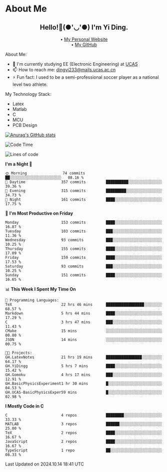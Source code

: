# About Me

<h2 style="text-align:center;"> Hello!👋(●'◡'●) I'm Yi Ding.</h2>

<div style="text-align:center;">
  • <a href="https://yidingg.github.io/YiDingg">My Personal Website</a><br>
  • <a href="https://github.com/YiDingg">My GitHub</a>
</div>

About Me:
- 🔭 I'm currently studying EE (Electronic Engineering) at [UCAS](https://www.ucas.ac.cn/)
- 📫 How to reach me: dingyi233@mails.ucas.ac.cn
- ⚡ Fun fact: I used to be a semi-professional soccer player as a national level two athlete.

My Technology Stack:
- Latex
- Matlab
- C
- MCU
- PCB Design

[![Anurag's GitHub stats](https://github-readme-stats.vercel.app/api?username=YiDingg)](https://github.com/anuraghazra/github-readme-stats)

<!--START_SECTION:waka-->
![Code Time](http://img.shields.io/badge/Code%20Time-591%20hrs%2055%20mins-blue)

![Lines of code](https://img.shields.io/badge/From%20Hello%20World%20I%27ve%20Written-605.5%20thousand%20lines%20of%20code-blue)

**I'm a Night 🦉** 

```text
🌞 Morning                74 commits          ██░░░░░░░░░░░░░░░░░░░░░░░   08.16 % 
🌆 Daytime                357 commits         ██████████░░░░░░░░░░░░░░░   39.36 % 
🌃 Evening                315 commits         █████████░░░░░░░░░░░░░░░░   34.73 % 
🌙 Night                  161 commits         ████░░░░░░░░░░░░░░░░░░░░░   17.75 % 
```
📅 **I'm Most Productive on Friday** 

```text
Monday                   153 commits         ████░░░░░░░░░░░░░░░░░░░░░   16.87 % 
Tuesday                  103 commits         ███░░░░░░░░░░░░░░░░░░░░░░   11.36 % 
Wednesday                93 commits          ███░░░░░░░░░░░░░░░░░░░░░░   10.25 % 
Thursday                 155 commits         ████░░░░░░░░░░░░░░░░░░░░░   17.09 % 
Friday                   159 commits         ████░░░░░░░░░░░░░░░░░░░░░   17.53 % 
Saturday                 93 commits          ███░░░░░░░░░░░░░░░░░░░░░░   10.25 % 
Sunday                   151 commits         ████░░░░░░░░░░░░░░░░░░░░░   16.65 % 
```


📊 **This Week I Spent My Time On** 

```text
💬 Programming Languages: 
TeX                      22 hrs 46 mins      █████████████████░░░░░░░░   68.57 % 
Markdown                 5 hrs 44 mins       ████░░░░░░░░░░░░░░░░░░░░░   17.29 % 
C                        3 hrs 47 mins       ███░░░░░░░░░░░░░░░░░░░░░░   11.43 % 
CMake                    15 mins             ░░░░░░░░░░░░░░░░░░░░░░░░░   00.80 % 
JSON                     14 mins             ░░░░░░░░░░░░░░░░░░░░░░░░░   00.75 % 

🐱‍💻 Projects: 
GH.LatexNotes            21 hrs 19 mins      ████████████████░░░░░░░░░   64.17 % 
GH.YiDingg               5 hrs 7 mins        ████░░░░░░░░░░░░░░░░░░░░░   15.42 % 
GH.Gomoku                4 hrs 17 mins       ███░░░░░░░░░░░░░░░░░░░░░░   12.91 % 
GH.BasicPhysicsExperiment1 hr 30 mins        █░░░░░░░░░░░░░░░░░░░░░░░░   04.53 % 
GH.UCAS-BasicPhysicsExper59 mins             █░░░░░░░░░░░░░░░░░░░░░░░░   02.98 % 
```

**I Mostly Code in C** 

```text
C                        4 repos             ████████░░░░░░░░░░░░░░░░░   33.33 % 
MATLAB                   3 repos             ██████░░░░░░░░░░░░░░░░░░░   25.00 % 
TeX                      2 repos             ████░░░░░░░░░░░░░░░░░░░░░   16.67 % 
JavaScript               2 repos             ████░░░░░░░░░░░░░░░░░░░░░   16.67 % 
TypeScript               1 repo              ██░░░░░░░░░░░░░░░░░░░░░░░   08.33 % 
```




 Last Updated on 2024.10.14 18:41 UTC
<!--END_SECTION:waka-->
